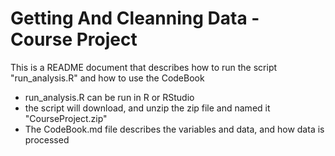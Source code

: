 Getting And Cleanning Data - Course Project
========================================================

This is a README document that describes how to run the script "run_analysis.R"  and how to use the CodeBook

* run_analysis.R can be run in R or RStudio
* the script will download, and unzip the zip file and named it "CourseProject.zip"
* The CodeBook.md file describes the variables and data, and how data is processed



